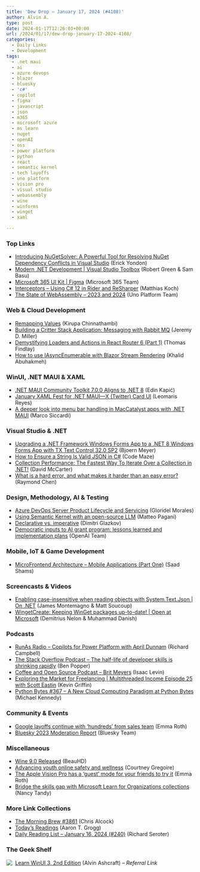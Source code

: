 ```yaml
---
title: 'Dew Drop – January 17, 2024 (#4108)'
author: Alvin A.
type: post
date: 2024-01-17T12:26:03+00:00
url: /2024/01/17/dew-drop-january-17-2024-4108/
categories:
  - Daily Links
  - Development
tags:
  - .net maui
  - ai
  - azure devops
  - blazor
  - bluesky
  - 'c#'
  - copilot
  - figma
  - javascript
  - json
  - m365
  - microsoft azure
  - ms learn
  - nuget
  - openAI
  - oss
  - power platform
  - python
  - react
  - semantic kernel
  - tech layoffs
  - uno platform
  - vision pro
  - visual studio
  - webassembly
  - wine
  - winforms
  - winget
  - xaml

---
```

### <a name="top"></a>Top Links

  * <a href="https://devblogs.microsoft.com/nuget/introducing-nugetsolver-a-powerful-tool-for-resolving-nuget-dependency-conflicts-in-visual-studio/" target="_blank" rel="noopener">Introducing NuGetSolver: A Powerful Tool for Resolving NuGet Dependency Conflicts in Visual Studio</a> (Erick Yondon)
  * <a href="http://www.youtube.com/watch?v=EhY0ur2viRY" target="_blank" rel="noopener">Modern .NET Development | Visual Studio Toolbox</a> (Robert Green & Sam Basu)
  * <a href="https://www.figma.com/community/file/1314695480773948455/microsoft-365-ui-kit" target="_blank" rel="noopener">Microsoft 365 UI Kit | Figma</a> (Microsoft 365 Team)
  * <a href="https://blog.jetbrains.com/dotnet/2024/01/16/interceptors-using-csharp-12-in-rider-and-resharper/" target="_blank" rel="noopener">Interceptors – Using C# 12 in Rider and ReSharper</a> (Matthias Koch)
  * <a href="https://platform.uno/blog/state-of-webassembly-2023-2024/" target="_blank" rel="noopener">The State of WebAssembly – 2023 and 2024</a> (Uno Platform Team)



### <a name="web"></a>Web & Cloud Development

  * <a href="https://www.kirupa.com/javascript/remap.htm" target="_blank" rel="noopener">Remapping Values</a> (Kirupa Chinnathambi)
  * <a href="https://jeremydmiller.com/2024/01/16/building-a-critter-stack-application-messaging-with-rabbit-mq/" target="_blank" rel="noopener">Building a Critter Stack Application: Messaging with Rabbit MQ</a> (Jeremy D. Miller)
  * <a href="https://www.telerik.com/blogs/demystifying-loaders-actions-react-router-6-part-1" target="_blank" rel="noopener">Demystifying Loaders and Actions in React Router 6 (Part 1)</a> (Thomas Findlay)
  * <a href="https://khalidabuhakmeh.com/how-to-use-iasyncenumerable-with-blazor-stream-rendering" target="_blank" rel="noopener">How to use IAsyncEnumerable with Blazor Stream Rendering</a> (Khalid Abuhakmeh)



### <a name="silverlight"></a>WinUI, .NET MAUI & XAML

  * <a href="https://www.infoq.com/news/2024/01/net-maui-community-toolkit-7/?utm_campaign=infoq_content&utm_source=infoq&utm_medium=feed&utm_term=global" target="_blank" rel="noopener">.NET MAUI Community Toolkit 7.0.0 Aligns to .NET 8</a> (Edin Kapić)
  * <a href="https://www.telerik.com/blogs/january-xaml-fest-net-maui-x-twitter-card-ui" target="_blank" rel="noopener">January XAML Fest for .NET MAUI—X (Twitter) Card UI</a> (Leomaris Reyes)
  * <a href="https://msicc.net/a-deeper-look-into-menu-bar-handling-in-maccatalyst-apps-with-net-maui/" target="_blank" rel="noopener">A deeper look into menu bar handling in MacCatalyst apps with .NET MAUI</a> (Marco Siccardi)



### <a name="dotnet"></a>Visual Studio & .NET

  * <a href="https://www.textcontrol.com/blog/2024/01/16/upgrading-a-net-framework-windows-forms-app-to-a-net-6-windows-forms-app-with-tx-text-control-32-0-sp2/" target="_blank" rel="noopener">Upgrading a .NET Framework Windows Forms App to a .NET 8 Windows Forms App with TX Text Control 32.0 SP2</a> (Bjoern Meyer)
  * <a href="https://code-maze.com/csharp-how-to-ensure-a-string-is-valid-json/" target="_blank" rel="noopener">How to Ensure a String Is Valid JSON in C#</a> (Code Maze)
  * <a href="https://dotnettips.wordpress.com/2024/01/17/collection-performance-the-fastest-way-to-iterate-over-a-collection-in-net/" target="_blank" rel="noopener">Collection Performance: The Fastest Way To Iterate Over a Collection in .NET!</a> (David McCarter)
  * <a href="https://devblogs.microsoft.com/oldnewthing/20240116-00/?p=109274" target="_blank" rel="noopener">What is a hard error, and what makes it harder than an easy error?</a> (Raymond Chen)



### <a name="design"></a>Design, Methodology, AI & Testing

  * <a href="https://devblogs.microsoft.com/devops/azure-devops-server-product-lifecycle-and-servicing/" target="_blank" rel="noopener">Azure DevOps Server Product Lifecycle and Servicing</a> (Gloridel Morales)
  * <a href="https://www.developerscantina.com/p/semantic-kernel-open-source-llms/" target="_blank" rel="noopener">Using Semantic Kernel with an open-source LLM</a> (Matteo Pagani)
  * <a href="https://glazkov.com/2024/01/16/declarative-vs-imperative/" target="_blank" rel="noopener">Declarative vs. imperative</a> (Dimitri Glazkov)
  * <a href="https://openai.com/blog/democratic-inputs-to-ai-grant-program-update" target="_blank" rel="noopener">Democratic inputs to AI grant program: lessons learned and implementation plans</a> (OpenAI Team)



### <a name="mobile"></a>Mobile, IoT & Game Development

  * <a href="https://blog.genzeon.com/microfrontend-architecture-mobile-applications-part-one" target="_blank" rel="noopener">MicroFrontend Architecture &#8211; Mobile Applications (Part One)</a> (Saad Shams)



### <a name="videos"></a>Screencasts & Videos

  * <a href="http://www.youtube.com/watch?v=aqLxm9LrTs4" target="_blank" rel="noopener">Enabling case-insensitive when reading objects with System.Text.Json | On .NET</a> (James Montemagno & Matt Soucoup)
  * <a href="http://www.youtube.com/watch?v=CD5pwO348Oc" target="_blank" rel="noopener">WingetCreate: Keeping WinGet packages up-to-date! | Open at Microsoft</a> (Demitrius Nelon & Muhammad Danish)



### <a name="podcasts"></a>Podcasts

  * <a href="https://runasradio.com/Shows/Show/915" target="_blank" rel="noopener">RunAs Radio &#8211; Copilots for Power Platform with April Dunnam</a> (Richard Campbell)
  * <a href="https://stackoverflow.blog/2024/01/16/Kian-Katanforoosh-standford-deep-learning-ai-skills/" target="_blank" rel="noopener">The Stack Overflow Podcast &#8211; The half-life of developer skills is shrinking rapidly</a> (Ben Popper)
  * <a href="https://podcasters.spotify.com/pod/show/coffeandopensource/episodes/Brit-Meyers-e2ehjs9" target="_blank" rel="noopener">Coffee and Open Source Podcast &#8211; Brit Meyers</a> (Isaac Levin)
  * <a href="https://share.transistor.fm/s/65bf7c6e" target="_blank" rel="noopener">Exploring the Market for Freelancing | Multithreaded Income Episode 25 with Scott Eastin</a> (Kevin Griffin)
  * <a href="https://pythonbytes.fm/episodes/show/367/a-new-cloud-computing-paradigm-at-python-bytes" target="_blank" rel="noopener">Python Bytes #367 &#8211; A New Cloud Computing Paradigm at Python Bytes</a> (Michael Kennedy)



### <a name="events"></a>Community & Events

  * <a href="https://www.theverge.com/2024/1/16/24040093/google-layoffs-ad-sales-team" target="_blank" rel="noopener">Google layoffs continue with ‘hundreds’ from sales team</a> (Emma Roth)
  * <a href="https://blueskyweb.xyz/blog/01-16-2024-moderation-2023" target="_blank" rel="noopener">Bluesky 2023 Moderation Report</a> (Bluesky Team)



### <a name="misc"></a>Miscellaneous

  * <a href="https://tech.slashdot.org/story/24/01/16/2253237/wine-90-released?utm_source=rss1.0mainlinkanon&utm_medium=feed" target="_blank" rel="noopener">Wine 9.0 Released</a> (BeauHD)
  * <a href="https://blogs.microsoft.com/on-the-issues/2024/01/16/youth-online-safety-ai-safer-internet/" target="_blank" rel="noopener">Advancing youth online safety and wellness</a> (Courtney Gregoire)
  * <a href="https://www.theverge.com/2024/1/16/24039995/apple-vision-pro-guest-mode-friends" target="_blank" rel="noopener">The Apple Vision Pro has a ‘guest’ mode for your friends to try it</a> (Emma Roth)
  * <a href="https://techcommunity.microsoft.com/t5/microsoft-learn-blog/bridge-the-skills-gap-with-microsoft-learn-for-organizations/ba-p/3662205" target="_blank" rel="noopener">Bridge the skills gap with Microsoft Learn for Organizations collections</a> (Nancy Tandy)



### <a name="links"></a>More Link Collections

  * <a href="https://blog.cwa.me.uk/2024/01/17/the-morning-brew-3861/" target="_blank" rel="noopener">The Morning Brew #3861</a> (Chris Alcock)
  * <a href="https://aarontgrogg.com/blog/2024/01/17/todays-readings-389/" target="_blank" rel="noopener">Today’s Readings</a> (Aaron T. Grogg)
  * <a href="https://seroter.com/2024/01/16/daily-reading-list-january-16-2024-240/" target="_blank" rel="noopener">Daily Reading List – January 16, 2024 (#240)</a> (Richard Seroter)



### <a name="shelf"></a>The Geek Shelf

<a href="https://www.amazon.com/dp/1805120069/?tag=amavin-20" target="_blank" rel="noopener"><img decoding="async" align="left" style="margin: 0px 4px 0px 0px; border: 0px currentcolor; border-image: none; float: left; display: inline; background-image: none;" src="https://m.media-amazon.com/images/I/41EyACcIdNL._SS135_.jpg" border="0" /></a>&nbsp;<a href="https://www.amazon.com/dp/1805120069/?tag=amavin-20" target="_blank" rel="noopener">Learn WinUI 3, 2nd Edition</a> (Alvin Ashcraft) _&#8211; Referral Link_